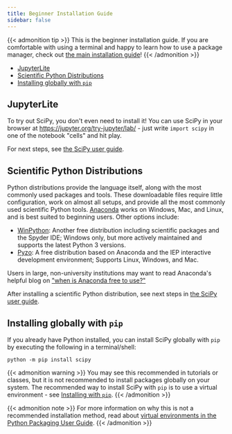 ```yaml
---
title: Beginner Installation Guide
sidebar: false
---
```


{{< admonition tip >}}
This is the beginner installation guide.
If you are comfortable with using a terminal and happy to learn
how to use a package manager, check out
[the main installation guide](./install.md)!
{{< /admonition >}}

- [JupyterLite](#jupyterlite)
- [Scientific Python Distributions](#distributions)
- [Installing globally with `pip`](#pip-global)

<a name="jupyterlite"></a>

## JupyterLite

To try out SciPy, you don't even need to install it!
You can use SciPy in your browser at https://jupyter.org/try-jupyter/lab/ -
just write `import scipy` in one of the notebook "cells" and hit play.

For next steps, see [the SciPy user guide][scipy-user-guide].

[scipy-user-guide]: https://docs.scipy.org/doc/scipy/tutorial/

<a name="distributions"></a>

## Scientific Python Distributions

Python distributions provide the language itself, along with the most
commonly used packages and tools. These downloadable files require
little configuration, work on almost all setups, and provide all the
most commonly used scientific Python tools.
[Anaconda](https://www.anaconda.com/download/) works on Windows, Mac,
and Linux, and is best suited to beginning users.
Other options include:

- [WinPython](https://winpython.github.io): Another free distribution
  including scientific packages and the Spyder IDE; Windows only, but
  more actively maintained and supports the latest Python 3 versions.
- [Pyzo](https://pyzo.org): A free distribution based on Anaconda
  and the IEP interactive development environment; Supports Linux,
  Windows, and Mac.

Users in large, non-university institutions may want to read Anaconda's
helpful blog on ["when is Anaconda free to use?"][anaconda-blog]

[anaconda-blog]: https://www.anaconda.com/blog/update-on-anacondas-terms-of-service-for-academia-and-research

After installing a scientific Python distribution,
see next steps in [the SciPy user guide][scipy-user-guide].

<a name="pip-global"></a>

## Installing globally with `pip`

If you already have Python installed, you can install SciPy globally
with `pip` by executing the following in a terminal/shell:

    python -m pip install scipy

{{< admonition warning >}}
You may see this recommended in tutorials or classes, but it is not
recommended to install packages globally on your system.
The recommended way to install SciPy with `pip` is to use a virtual
environment - see [Installing with `pip`](./install.md#installing-with-pip).
{{< /admonition >}}

{{< admonition note >}}
For more information on why this is not a recommended installation method,
read about [virtual environments in the Python Packaging User Guide](https://packaging.python.org/en/latest/tutorials/installing-packages/#creating-virtual-environments).
{{< /admonition >}}
